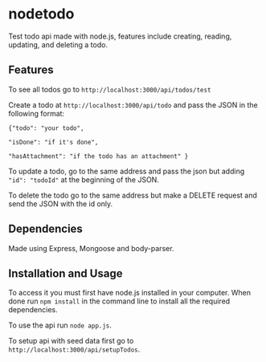 # nodetodo
Test todo api made with node.js, features include creating, reading, updating, and deleting a todo.

## Features

To see all todos go to ```http://localhost:3000/api/todos/test```

Create a todo at ```http://localhost:3000/api/todo``` and pass the JSON in the following format:

```{"todo": "your todo",```

```"isDone": "if it's done",```

```"hasAttachment": "if the todo has an attachment" }```

To update a todo, go to the same address and pass the json but adding ```"id": "todoId"``` at the beginning of the JSON.

To delete the todo go to the same address but make a DELETE request and send the JSON with the id only. 

## Dependencies

Made using Express, Mongoose and body-parser.

## Installation and Usage

To access it you must first have node.js installed in your computer. When done run ```npm install``` in the command line to install all the required dependencies.

To use the api run ```node app.js```.

To setup api with seed data first go to ```http://localhost:3000/api/setupTodos```.
